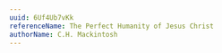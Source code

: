 ```yaml
---
uuid: 6Uf4Ub7vKk
referenceName: The Perfect Humanity of Jesus Christ
authorName: C.H. Mackintosh
---
```

